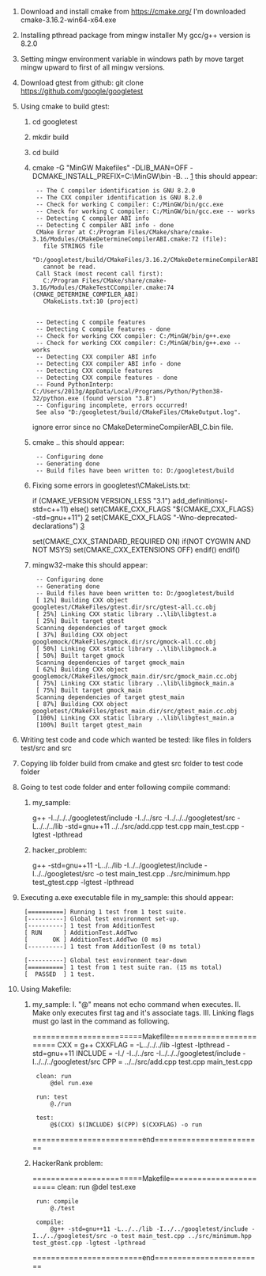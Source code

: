 1. Download and install cmake from https://cmake.org/
	I'm downloaded cmake-3.16.2-win64-x64.exe

2. Installing pthread package from mingw installer
	My gcc/g++ version is 8.2.0

3. Setting mingw environment variable in windows path by move target mingw upward to first of all mingw versions.

4. Download gtest from github:
	git clone https://github.com/google/googletest

5. Using cmake to build gtest:
	1) cd googletest
	2) mkdir build
	3) cd build
	4) cmake -G "MinGW Makefiles" -DLIB_MAN=OFF -DCMAKE_INSTALL_PREFIX=C:\MinGW\bin -B. ..		[1]
		this should appear:

			-- The C compiler identification is GNU 8.2.0
			-- The CXX compiler identification is GNU 8.2.0
			-- Check for working C compiler: C:/MinGW/bin/gcc.exe
			-- Check for working C compiler: C:/MinGW/bin/gcc.exe -- works
			-- Detecting C compiler ABI info
			-- Detecting C compiler ABI info - done
			CMake Error at C:/Program Files/CMake/share/cmake-3.16/Modules/CMakeDetermineCompilerABI.cmake:72 (file):
			  file STRINGS file
			  "D:/googletest/build/CMakeFiles/3.16.2/CMakeDetermineCompilerABI_C.bin"
			  cannot be read.
			Call Stack (most recent call first):
			  C:/Program Files/CMake/share/cmake-3.16/Modules/CMakeTestCCompiler.cmake:74 (CMAKE_DETERMINE_COMPILER_ABI)
			  CMakeLists.txt:10 (project)


			-- Detecting C compile features
			-- Detecting C compile features - done
			-- Check for working CXX compiler: C:/MinGW/bin/g++.exe
			-- Check for working CXX compiler: C:/MinGW/bin/g++.exe -- works
			-- Detecting CXX compiler ABI info
			-- Detecting CXX compiler ABI info - done
			-- Detecting CXX compile features
			-- Detecting CXX compile features - done
			-- Found PythonInterp: C:/Users/2013g/AppData/Local/Programs/Python/Python38-32/python.exe (found version "3.8")
			-- Configuring incomplete, errors occurred!
			See also "D:/googletest/build/CMakeFiles/CMakeOutput.log".

		ignore error since no CMakeDetermineCompilerABI_C.bin file.
	5) cmake ..
		this should appear:

			-- Configuring done
			-- Generating done
			-- Build files have been written to: D:/googletest/build

	6) Fixing some errors in googletest\CMakeLists.txt:

		if (CMAKE_VERSION VERSION_LESS "3.1")
		  add_definitions(-std=c++11)
		else()
		  set(CMAKE_CXX_FLAGS "${CMAKE_CXX_FLAGS} -std=gnu++11")	<!-- Using gnu++11 instead c++11 for more looser rule					-->[2]
		  set(CMAKE_CXX_FLAGS "-Wno-deprecated-declarations")		<!-- Ignore "'int gettimeofday(timeval*, void*)' is deprecated" warning	-->[3]
		<!-- #  set(CMAKE_CXX_STANDARD 11) -->						<!-- Comment out this line -->
		  set(CMAKE_CXX_STANDARD_REQUIRED ON)
		  if(NOT CYGWIN AND NOT MSYS)
			set(CMAKE_CXX_EXTENSIONS OFF)
		  endif()
		endif()

	7) mingw32-make
		this should appear:

			-- Configuring done
			-- Generating done
			-- Build files have been written to: D:/googletest/build
			[ 12%] Building CXX object googletest/CMakeFiles/gtest.dir/src/gtest-all.cc.obj
			[ 25%] Linking CXX static library ..\lib\libgtest.a
			[ 25%] Built target gtest
			Scanning dependencies of target gmock
			[ 37%] Building CXX object googlemock/CMakeFiles/gmock.dir/src/gmock-all.cc.obj
			[ 50%] Linking CXX static library ..\lib\libgmock.a
			[ 50%] Built target gmock
			Scanning dependencies of target gmock_main
			[ 62%] Building CXX object googlemock/CMakeFiles/gmock_main.dir/src/gmock_main.cc.obj
			[ 75%] Linking CXX static library ..\lib\libgmock_main.a
			[ 75%] Built target gmock_main
			Scanning dependencies of target gtest_main
			[ 87%] Building CXX object googletest/CMakeFiles/gtest_main.dir/src/gtest_main.cc.obj
			[100%] Linking CXX static library ..\lib\libgtest_main.a
			[100%] Built target gtest_main

6. Writing test code and code which wanted be tested:
	like files in folders test/src and src

7. Copying lib folder build from cmake and gtest src folder to test code folder

8. Going to test code folder and enter following compile command:
	1) my_sample:

		g++ -I../../../googletest/include -I../../src -I../../../googletest/src -L../../../lib -std=gnu++11 ../../src/add.cpp test.cpp main_test.cpp -lgtest -lpthread

	2) hacker_problem:

		g++ -std=gnu++11 -L../../lib -I../../googletest/include -I../../googletest/src -o test main_test.cpp ../src/minimum.hpp test_gtest.cpp -lgtest -lpthread

9. Executing a.exe executable file in my_sample:
	this should appear:

		[==========] Running 1 test from 1 test suite.
		[----------] Global test environment set-up.
		[----------] 1 test from AdditionTest
		[ RUN      ] AdditionTest.AddTwo
		[       OK ] AdditionTest.AddTwo (0 ms)
		[----------] 1 test from AdditionTest (0 ms total)

		[----------] Global test environment tear-down
		[==========] 1 test from 1 test suite ran. (15 ms total)
		[  PASSED  ] 1 test.

10. Using Makefile:
	1) my_sample:
		I. "@" means not echo command when executes.
		II. Make only executes first tag and it's associate tags.
		III. Linking flags must go last in the command as following.

		========================Makefile========================
			CXX = g++
			CXXFLAG = -L../../../lib -lgtest -lpthread -std=gnu++11
			INCLUDE = -I./ -I../../src -I../../../googletest/include -I../../../googletest/src
			CPP = ../../src/add.cpp test.cpp main_test.cpp

			clean: run
				@del run.exe

			run: test
				@./run

			test:
				@$(CXX) $(INCLUDE) $(CPP) $(CXXFLAG) -o run
		========================end========================

	2) HackerRank problem:

		========================Makefile========================
			clean: run
				@del test.exe

			run: compile
				@./test

			compile:
				@g++ -std=gnu++11 -L../../lib -I../../googletest/include -I../../googletest/src -o test main_test.cpp ../src/minimum.hpp test_gtest.cpp -lgtest -lpthread
		========================end========================

[1]: https://stackoverflow.com/questions/59355908/mingw-c-compiler-not-able-to-compile-a-simple-test-program
[2]: https://stackoverflow.com/questions/10851247/how-do-i-activate-c-11-in-cmake
[3]: https://github.com/google/googletest/issues/2625
